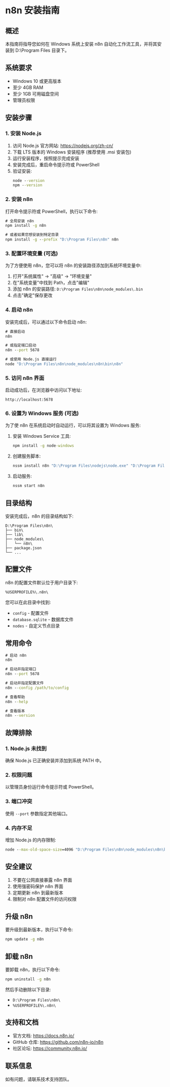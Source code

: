 # n8n 安装指南

## 概述
本指南将指导您如何在 Windows 系统上安装 n8n 自动化工作流工具，并将其安装到 D:\Program Files 目录下。

## 系统要求
- Windows 10 或更高版本
- 至少 4GB RAM
- 至少 1GB 可用磁盘空间
- 管理员权限

## 安装步骤

### 1. 安装 Node.js

1. 访问 Node.js 官方网站: https://nodejs.org/zh-cn/
2. 下载 LTS 版本的 Windows 安装程序 (推荐使用 .msi 安装包)
3. 运行安装程序，按照提示完成安装
4. 安装完成后，重启命令提示符或 PowerShell
5. 验证安装:
   ```cmd
   node --version
   npm --version
   ```

### 2. 安装 n8n

打开命令提示符或 PowerShell，执行以下命令:

```cmd
# 全局安装 n8n
npm install -g n8n

# 或者如果您想安装到特定目录
npm install -g --prefix "D:\Program Files\n8n" n8n
```

### 3. 配置环境变量 (可选)

为了方便使用 n8n，您可以将 n8n 的安装路径添加到系统环境变量中:

1. 打开"系统属性" → "高级" → "环境变量"
2. 在"系统变量"中找到 Path，点击"编辑"
3. 添加 n8n 的安装路径: `D:\Program Files\n8n\node_modules\.bin`
4. 点击"确定"保存更改

### 4. 启动 n8n

安装完成后，可以通过以下命令启动 n8n:

```cmd
# 直接启动
n8n

# 或指定端口启动
n8n --port 5678

# 或使用 Node.js 直接运行
node "D:\Program Files\n8n\node_modules\n8n\bin\n8n"
```

### 5. 访问 n8n 界面

启动成功后，在浏览器中访问以下地址:
```
http://localhost:5678
```

### 6. 设置为 Windows 服务 (可选)

为了使 n8n 在系统启动时自动运行，可以将其设置为 Windows 服务:

1. 安装 Windows Service 工具:
   ```cmd
   npm install -g node-windows
   ```

2. 创建服务脚本:
   ```cmd
   nssm install n8n "D:\Program Files\nodejs\node.exe" "D:\Program Files\n8n\node_modules\n8n\bin\n8n"
   ```

3. 启动服务:
   ```cmd
   nssm start n8n
   ```

## 目录结构

安装完成后，n8n 的目录结构如下:
```
D:\Program Files\n8n\
├── bin\
├── lib\
├── node_modules\
│   └── n8n\
├── package.json
└── ...
```

## 配置文件

n8n 的配置文件默认位于用户目录下:
```
%USERPROFILE%\.n8n\
```

您可以在此目录中找到:
- `config` - 配置文件
- `database.sqlite` - 数据库文件
- `nodes` - 自定义节点目录

## 常用命令

```cmd
# 启动 n8n
n8n

# 启动并指定端口
n8n --port 5678

# 启动并指定配置文件
n8n --config /path/to/config

# 查看帮助
n8n --help

# 查看版本
n8n --version
```

## 故障排除

### 1. Node.js 未找到
确保 Node.js 已正确安装并添加到系统 PATH 中。

### 2. 权限问题
以管理员身份运行命令提示符或 PowerShell。

### 3. 端口冲突
使用 `--port` 参数指定其他端口。

### 4. 内存不足
增加 Node.js 的内存限制:
```cmd
node --max-old-space-size=4096 "D:\Program Files\n8n\node_modules\n8n\bin\n8n"
```

## 安全建议

1. 不要在公网直接暴露 n8n 界面
2. 使用强密码保护 n8n 界面
3. 定期更新 n8n 到最新版本
4. 限制对 n8n 配置文件的访问权限

## 升级 n8n

要升级到最新版本，执行以下命令:
```cmd
npm update -g n8n
```

## 卸载 n8n

要卸载 n8n，执行以下命令:
```cmd
npm uninstall -g n8n
```

然后手动删除以下目录:
- `D:\Program Files\n8n\`
- `%USERPROFILE%\.n8n\`

## 支持和文档

- 官方文档: https://docs.n8n.io/
- GitHub 仓库: https://github.com/n8n-io/n8n
- 社区论坛: https://community.n8n.io/

## 联系信息

如有问题，请联系技术支持团队。